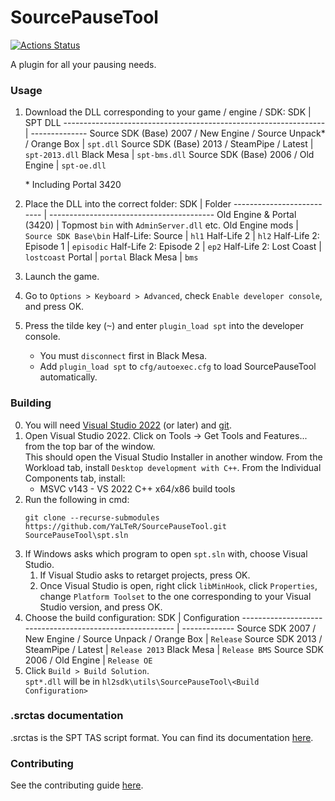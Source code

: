 # SourcePauseTool
[![Actions Status](https://github.com/YaLTeR/SourcePauseTool/workflows/CI/badge.svg?branch=master)](https://github.com/YaLTeR/SourcePauseTool/actions?query=branch%3Amaster)

A plugin for all your pausing needs.

### Usage
1. Download the DLL corresponding to your game / engine / SDK:
    SDK                                                               | SPT DLL
    ----------------------------------------------------------------- | --------------
    Source SDK (Base) 2007 / New Engine / Source Unpack* / Orange Box | `spt.dll`
    Source SDK (Base) 2013 / SteamPipe / Latest                       | `spt-2013.dll`
    Black Mesa                                                        | `spt-bms.dll`
    Source SDK (Base) 2006 / Old Engine                               | `spt-oe.dll`
    
    \* Including Portal 3420

2. Place the DLL into the correct folder:
    SDK                        | Folder
    -------------------------- | -----------------------------------------
    Old Engine & Portal (3420) | Topmost `bin` with `AdminServer.dll` etc.
    Old Engine mods            | `Source SDK Base\bin`
    Half-Life: Source          | `hl1`
    Half-Life 2                | `hl2`
    Half-Life 2: Episode 1     | `episodic`
    Half-Life 2: Episode 2     | `ep2`
    Half-Life 2: Lost Coast    | `lostcoast`
    Portal                     | `portal`
    Black Mesa                 | `bms`
3. Launch the game.
4. Go to `Options > Keyboard > Advanced`, check `Enable developer console`, and press OK.
5. Press the tilde key (<kbd>~</kbd>) and enter `plugin_load spt` into the developer console.
    * You must `disconnect` first in Black Mesa.
    * Add `plugin_load spt` to `cfg/autoexec.cfg` to load SourcePauseTool automatically.

### Building
0. You will need [Visual Studio 2022](https://visualstudio.microsoft.com/free-developer-offers/) (or later) and [git](https://git-scm.com).
1. Open Visual Studio 2022. Click on Tools → Get Tools and Features... from the top bar of the window.
<br>This should open the Visual Studio Installer in another window. From the Workload tab, install `Desktop development with C++`. From the Individual Components tab, install:
    * MSVC v143 - VS 2022 C++ x64/x86 build tools
2. Run the following in cmd:
    ```
    git clone --recurse-submodules https://github.com/YaLTeR/SourcePauseTool.git
    SourcePauseTool\spt.sln
    ```
3. If Windows asks which program to open `spt.sln` with, choose Visual Studio.
    1. If Visual Studio asks to retarget projects, press OK.
    2. Once Visual Studio is open, right click `libMinHook`, click `Properties`, change `Platform Toolset` to the one corresponding to your Visual Studio version, and press OK.
4. Choose the build configuration:
    SDK                                                       | Configuration
    --------------------------------------------------------- | -------------
    Source SDK 2007 / New Engine / Source Unpack / Orange Box | `Release`
    Source SDK 2013 / SteamPipe / Latest                      | `Release 2013`
    Black Mesa                                                | `Release BMS`
    Source SDK 2006 / Old Engine                              | `Release OE`
5. Click `Build > Build Solution`.
<br>`spt*.dll` will be in `hl2sdk\utils\SourcePauseTool\<Build Configuration>`

### .srctas documentation
.srctas is the SPT TAS script format. You can find its documentation [here](https://docs.google.com/document/d/11iu9kw5Ufa3-QaiR7poJWBwfe1I56wI6fBtDgmWZ8Aw).

### Contributing
See the contributing guide [here](CONTRIBUTING.md).
